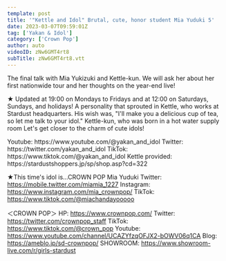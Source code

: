 ```yaml
---
template: post
title: '"Kettle and Idol" Brutal, cute, honor student Mia Yuduki 5'
date: 2023-03-07T09:59:01Z
tag: ['Yakan & Idol']
category: ['Crown Pop']
author: auto 
videoID: zNw6GMT4rt8
subTitle: zNw6GMT4rt8.vtt
---
```

The final talk with Mia Yukizuki and Kettle-kun.
We will ask her about her first nationwide tour and her thoughts on the year-end live!

★ Updated at 19:00 on Mondays to Fridays and at 12:00 on Saturdays, Sundays, and holidays!
A personality that sprouted in Kettle, who works at Stardust headquarters.
His wish was, "I'll make you a delicious cup of tea, so let me talk to your idol."
Kettle-kun, who was born in a hot water supply room
Let's get closer to the charm of cute idols!

<Kettle and Idol>
Youtube: https://www.youtube.com/@yakan_and_idol
Twitter: https://twitter.com/yakan_and_idol
TikTok: https://www.tiktok.com/@yakan_and_idol
Kettle provided: https://stardustshoppers.jp/sp/shop.asp?cd=322

★This time's idol is...CROWN POP Mia Yuduki
<Snow Moon Heart Love>
Twitter: https://mobile.twitter.com/miamia_1227
Instagram: https://www.instagram.com/mia_crownpop/
TikTok: https://www.tiktok.com/@miachandayooooo

＜CROWN POP＞
HP: https://www.crownpop.com/
Twitter: https://twitter.com/crownpop_staff
TikTok: https://www.tiktok.com/@crown_pop
Youtube: https://www.youtube.com/channel/UCAZYfzqOFJX2-bOWV06q1CA
Blog: https://ameblo.jp/sd-crownpop/
SHOWROOM: https://www.showroom-live.com/r/girls-stardust